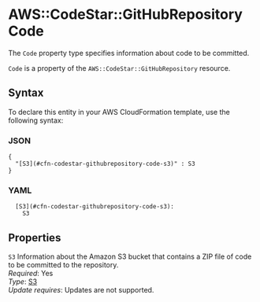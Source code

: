 # AWS::CodeStar::GitHubRepository Code<a name="aws-properties-codestar-githubrepository-code"></a>

The `Code` property type specifies information about code to be committed\.

 `Code` is a property of the `AWS::CodeStar::GitHubRepository` resource\.

## Syntax<a name="aws-properties-codestar-githubrepository-code-syntax"></a>

To declare this entity in your AWS CloudFormation template, use the following syntax:

### JSON<a name="aws-properties-codestar-githubrepository-code-syntax.json"></a>

```
{
  "[S3](#cfn-codestar-githubrepository-code-s3)" : S3
}
```

### YAML<a name="aws-properties-codestar-githubrepository-code-syntax.yaml"></a>

```
  [S3](#cfn-codestar-githubrepository-code-s3): 
    S3
```

## Properties<a name="aws-properties-codestar-githubrepository-code-properties"></a>

`S3`  <a name="cfn-codestar-githubrepository-code-s3"></a>
Information about the Amazon S3 bucket that contains a ZIP file of code to be committed to the repository\.   
*Required*: Yes  
*Type*: [S3](aws-properties-codestar-githubrepository-s3.md)  
*Update requires*: Updates are not supported\.